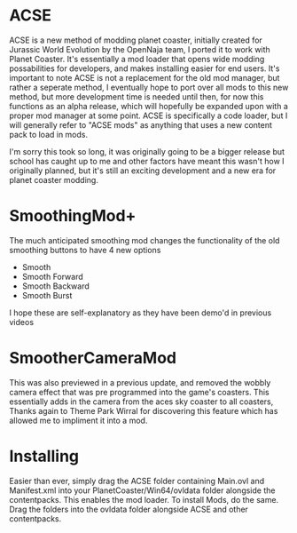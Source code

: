# ACSE
ACSE is a new method of modding planet coaster, initially created for Jurassic World Evolution by the OpenNaja team, I ported it to work with Planet Coaster.
It's essentially a mod loader that opens wide modding possabilities for developers, and makes installing easier for end users.
It's important to note ACSE is not a replacement for the old mod manager, but rather a seperate method, I eventually hope to port over all mods to this new method, but more development time is needed until then, for now this functions as an alpha release, which will hopefully be expanded upon with a proper mod manager at some point.
ACSE is specifically a code loader, but I will generally refer to "ACSE mods" as anything that uses a new content pack to load in mods.

I'm sorry this took so long, it was originally going to be a bigger release but school has caught up to me and other factors have meant this wasn't how I originally planned, but it's still an exciting development and a new era for planet coaster modding.

# SmoothingMod+
The much anticipated smoothing mod changes the functionality of the old smoothing buttons to have 4 new options
* Smooth
* Smooth Forward
* Smooth Backward
* Smooth Burst

I hope these are self-explanatory as they have been demo'd in previous videos

# SmootherCameraMod
This was also previewed in a previous update, and removed the wobbly camera effect that was pre programmed into the game's coasters.
This essentially adds in the camera from the aces sky coaster to all coasters, Thanks again to Theme Park Wirral for discovering this feature which has allowed me to impliment it into a mod.

# Installing
Easier than ever, simply drag the ACSE folder containing Main.ovl and Manifest.xml into your PlanetCoaster/Win64/ovldata folder alongside the contentpacks. This enables the mod loader.
To install Mods, do the same. Drag the folders into the ovldata folder alongside ACSE and other contentpacks.